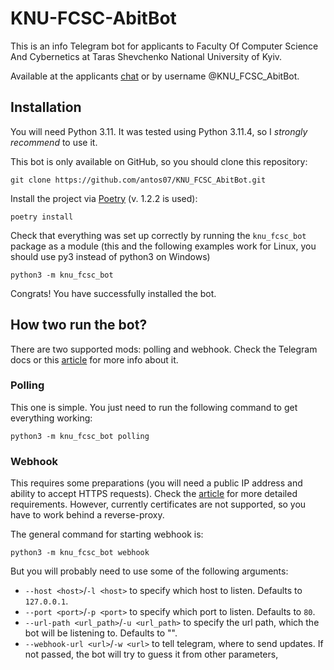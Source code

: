 # KNU-FCSC-AbitBot

This is an info Telegram bot for applicants to Faculty Of 
Computer Science And Cybernetics at Taras Shevchenko National
University of Kyiv.

Available at the applicants [chat](https://t.me/abit_cyber_2023) or
by username @KNU_FCSC_AbitBot.

## Installation

You will need Python 3.11. It was tested using Python 3.11.4, so
I _strongly recommend_ to use it.

This bot is only available on GitHub, so you should clone this 
repository:

    git clone https://github.com/antos07/KNU_FCSC_AbitBot.git

Install the project via 
[Poetry](https://python-poetry.org/) (v. 1.2.2 is used):

    poetry install

Check that everything was set up correctly by running the 
`knu_fcsc_bot` package as a module (this and the following 
examples work for Linux, you should use py3 instead of python3
on Windows)

    python3 -m knu_fcsc_bot

Congrats! You have successfully installed the bot.

## How two run the bot?

There are two supported mods: polling and webhook. Check the
Telegram docs or this [article](https://github.com/python-telegram-bot/python-telegram-bot/wiki/Webhooks) 
for more info about it.

### Polling

This one is simple. You just need to run the following command
to get everything working:

    python3 -m knu_fcsc_bot polling

### Webhook

This requires some preparations (you will need a public IP 
address and ability to accept HTTPS requests). Check the 
[article](https://github.com/python-telegram-bot/python-telegram-bot/wiki/Webhooks)
for more detailed requirements. However, currently certificates 
are not supported, so you have to work behind a reverse-proxy.

The general command for starting webhook is:

    python3 -m knu_fcsc_bot webhook

But you will probably need to use some of the following 
arguments:

- `--host <host>`/`-l <host>` to specify which host to listen. 
Defaults to `127.0.0.1`.
- `--port <port>`/`-p <port>` to specify which port to listen.
Defaults to `80`.
- `--url-path <url_path>`/`-u <url_path>` to specify the url 
path, which the bot will be listening to. Defaults to "".
- `--webhook-url <url>`/`-w <url>` to tell telegram, where to
send updates. If not passed, the bot will try to guess it from 
other parameters,
